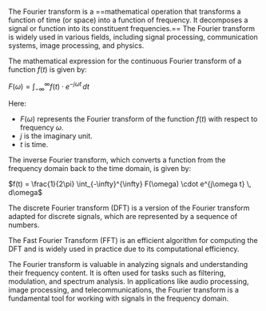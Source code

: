 The Fourier transform is a ==mathematical operation that transforms a function of time (or space) into a function of frequency. It decomposes a signal or function into its constituent frequencies.== The Fourier transform is widely used in various fields, including signal processing, communication systems, image processing, and physics.

The mathematical expression for the continuous Fourier transform of a function $f(t)$ is given by:

$F(\omega) = \int_{-\infty}^{\infty} f(t) \cdot e^{-j\omega t} \, dt$

Here:
- $F(\omega)$ represents the Fourier transform of the function $f(t)$ with respect to frequency $\omega$.
- $j$ is the imaginary unit.
- $t$ is time.

The inverse Fourier transform, which converts a function from the frequency domain back to the time domain, is given by:

$f(t) = \frac{1}{2\pi} \int_{-\infty}^{\infty} F(\omega) \cdot e^{j\omega t} \, d\omega$

The discrete Fourier transform (DFT) is a version of the Fourier transform adapted for discrete signals, which are represented by a sequence of numbers.

The Fast Fourier Transform (FFT) is an efficient algorithm for computing the DFT and is widely used in practice due to its computational efficiency.

The Fourier transform is valuable in analyzing signals and understanding their frequency content. It is often used for tasks such as filtering, modulation, and spectrum analysis. In applications like audio processing, image processing, and telecommunications, the Fourier transform is a fundamental tool for working with signals in the frequency domain.